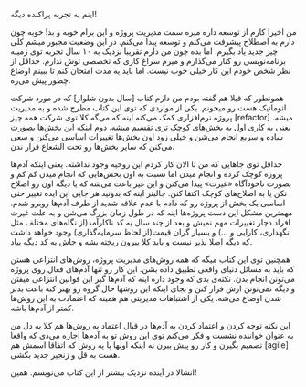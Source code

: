 اینم یه تجربه پراکنده دیگه!

من اخیرا کارم از توسعه داره میره سمت مدیریت پروژه و این برام خوبه و بد! خوبه چون دارم به اصطلاح پیشرفت می‌کنم و توسعه پیدا می‌کنم. در این وضعیت مجبور میشم کلی چیز جدید یاد بگیرم. اما بده چون من دارم تقریبا نزدیک به ۱۰ سال تجربه توی زمینه برنامه‌نویسی رو کنار می‌گذارم و میرم سراغ کاری که تخصصی توش ندارم. حداقل از نظر شخص خودم این کار خیلی خوب نیست. اما باید یه مدت امتحان کنم تا ببینم اوضاع چطور پیش می‌ره. 

همونطور که قبلا هم گفته بودم من دارم کتاب [سال بدون شلوار] که در مورد شرکت اتوماتیک هست رو میخونم. یکی از مواردی که توی این کتاب مطرح شده و به مدیریت پروژه نرم‌افزاری کمک می‌کنه اینه که می‌گه کلا توی شرکت همه چیز [refactor] میشه. یعنی یه کاری اول به بخش‌های کوچک تری تقسیم میشه. دوم اینکه این بخش‌ها بصورت ساده و سریع انجام می‌شن و خیلی زود اون بخش‌ها تغییرات اساسی می‌کنن و سعی می‌کنن که سایر بخش‌ها رو تحت الشعاع قرار ندن.

حداقل توی جاهایی که من تا الان کار کردم این روحیه وجود نداشته. یعنی اینکه آدم‌ها پروژه کوچک کرده و انجام میدن اما نسبت به اون بخش‌هایی که انجام میدن کم کم و بصورت ناخودآگاه «غیرت» پیدا می‌کنن و این غیر باعث می‌شه که یا دیگه اون رو اصلاح نکن یا به اصلاح‌های کوچک اکتفا کنن. جالبتر اینه که بدونید هر جایی این ایده تغییر حتی اساسی یک بخش از پروژه رو که دادم با عدم علاقه شدید از طرف آدم‌ها روبرو شدم. مهمترین مشکل این دست پروژه‌ها اینه که در طول زمان بزرگ می‌شن و به علت غیرت افراد دچار تغییرات مهم نمیش و بعد از چند سال یه کد ناکارآمد(از نگاه‌های مختلف مثل نگهداری، کارایی و ...) و بسیار گران قیمت(از لحاظ سرمایه‌گذاری) وجود خواهد داشت که دیگه اصلا پذیر نیست و باید کلا بیرون ریخته بشه و جاش یه کد دیگه بیاد. 

همچنین توی این کتاب میگه که همه روش‌های مدیریت پروژه، روش‌های انتزاعی هستن که باید به مسائل دنیای واقعی تطبیق داده بشن. این کار رو تنها آدم‌های فعال روی پروژه می‌تونن انجام بدن. نکته‌ی بدی که وجود داره اینه که آدم‌ها گیر این قوانین انتزاعی میفتن و دیگه نمی‌تونن ازش فرار کنن و بجای اینکه این روشها حال گروه رو بهتر کنه باعث بدتر شدن اوضاع می‌شه. یکی از اشتباهات مدیریتی هم همینه که اعتمادت به این روش‌ها کمتر از آدم‌ها باشه. 

این نکته توجه کردن و اعتماد کردن به آدم‌ها در قبال اعتماد به روش‌ها هم کلا به دل من به عنوان خواننده نشست و فکر می‌کنم توی این روش تو به آدم‌ها اجازه می‌دی که واقعا تصمیم بگیرن و کار رو پیش ببرن نه اینکه اونها با یه روش که اتفاقا اسمش هم [agile] هست به قل و زنجیر جدید بکشی. 

انشالا در آینده نزدیک بیشتر از این کتاب می‌نویسم.
همین!
